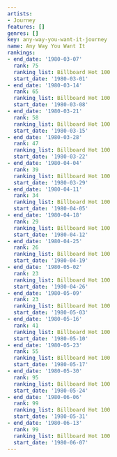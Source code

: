 ```yaml
---
artists:
- Journey
features: []
genres: []
key: any-way-you-want-it-journey
name: Any Way You Want It
rankings:
- end_date: '1980-03-07'
  rank: 75
  ranking_list: Billboard Hot 100
  start_date: '1980-03-01'
- end_date: '1980-03-14'
  rank: 65
  ranking_list: Billboard Hot 100
  start_date: '1980-03-08'
- end_date: '1980-03-21'
  rank: 58
  ranking_list: Billboard Hot 100
  start_date: '1980-03-15'
- end_date: '1980-03-28'
  rank: 47
  ranking_list: Billboard Hot 100
  start_date: '1980-03-22'
- end_date: '1980-04-04'
  rank: 39
  ranking_list: Billboard Hot 100
  start_date: '1980-03-29'
- end_date: '1980-04-11'
  rank: 34
  ranking_list: Billboard Hot 100
  start_date: '1980-04-05'
- end_date: '1980-04-18'
  rank: 29
  ranking_list: Billboard Hot 100
  start_date: '1980-04-12'
- end_date: '1980-04-25'
  rank: 26
  ranking_list: Billboard Hot 100
  start_date: '1980-04-19'
- end_date: '1980-05-02'
  rank: 23
  ranking_list: Billboard Hot 100
  start_date: '1980-04-26'
- end_date: '1980-05-09'
  rank: 23
  ranking_list: Billboard Hot 100
  start_date: '1980-05-03'
- end_date: '1980-05-16'
  rank: 41
  ranking_list: Billboard Hot 100
  start_date: '1980-05-10'
- end_date: '1980-05-23'
  rank: 55
  ranking_list: Billboard Hot 100
  start_date: '1980-05-17'
- end_date: '1980-05-30'
  rank: 95
  ranking_list: Billboard Hot 100
  start_date: '1980-05-24'
- end_date: '1980-06-06'
  rank: 99
  ranking_list: Billboard Hot 100
  start_date: '1980-05-31'
- end_date: '1980-06-13'
  rank: 99
  ranking_list: Billboard Hot 100
  start_date: '1980-06-07'
---
```


